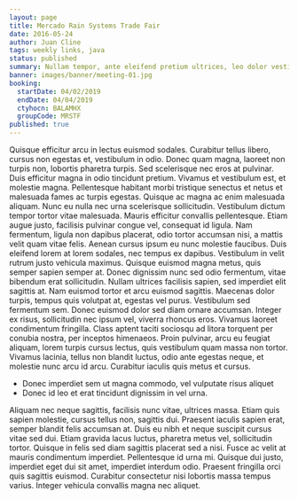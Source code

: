 ```yaml
---
layout: page
title: Mercado Rain Systems Trade Fair
date: 2016-05-24
author: Juan Cline
tags: weekly links, java
status: published
summary: Nullam tempor, ante eleifend pretium ultrices, leo dolor vestibulum.
banner: images/banner/meeting-01.jpg
booking:
  startDate: 04/02/2019
  endDate: 04/04/2019
  ctyhocn: BALAMHX
  groupCode: MRSTF
published: true
---
```

Quisque efficitur arcu in lectus euismod sodales. Curabitur tellus libero, cursus non egestas et, vestibulum in odio. Donec quam magna, laoreet non turpis non, lobortis pharetra turpis. Sed scelerisque nec eros at pulvinar. Duis efficitur magna in odio tincidunt pretium. Vivamus et vestibulum est, et molestie magna. Pellentesque habitant morbi tristique senectus et netus et malesuada fames ac turpis egestas. Quisque ac magna ac enim malesuada aliquam. Nunc eu nulla nec urna scelerisque sollicitudin. Vestibulum dictum tempor tortor vitae malesuada. Mauris efficitur convallis pellentesque. Etiam augue justo, facilisis pulvinar congue vel, consequat id ligula. Nam fermentum, ligula non dapibus placerat, odio tortor accumsan nisi, a mattis velit quam vitae felis.
Aenean cursus ipsum eu nunc molestie faucibus. Duis eleifend lorem at lorem sodales, nec tempus ex dapibus. Vestibulum in velit rutrum justo vehicula maximus. Quisque euismod magna metus, quis semper sapien semper at. Donec dignissim nunc sed odio fermentum, vitae bibendum erat sollicitudin. Nullam ultrices facilisis sapien, sed imperdiet elit sagittis at. Nam euismod tortor et arcu euismod sagittis. Maecenas dolor turpis, tempus quis volutpat at, egestas vel purus. Vestibulum sed fermentum sem. Donec euismod dolor sed diam ornare accumsan. Integer ex risus, sollicitudin nec ipsum vel, viverra rhoncus eros. Vivamus laoreet condimentum fringilla. Class aptent taciti sociosqu ad litora torquent per conubia nostra, per inceptos himenaeos. Proin pulvinar, arcu eu feugiat aliquam, lorem turpis cursus lectus, quis vestibulum quam massa non tortor. Vivamus lacinia, tellus non blandit luctus, odio ante egestas neque, et molestie nunc arcu id arcu. Curabitur iaculis quis metus et cursus.

* Donec imperdiet sem ut magna commodo, vel vulputate risus aliquet
* Donec id leo et erat tincidunt dignissim in vel urna.

Aliquam nec neque sagittis, facilisis nunc vitae, ultrices massa. Etiam quis sapien molestie, cursus tellus non, sagittis dui. Praesent iaculis sapien erat, semper blandit felis accumsan at. Duis eu nibh et neque suscipit cursus vitae sed dui. Etiam gravida lacus luctus, pharetra metus vel, sollicitudin tortor. Quisque in felis sed diam sagittis placerat sed a nisi. Fusce ac velit at mauris condimentum imperdiet. Pellentesque id urna mi. Quisque dui justo, imperdiet eget dui sit amet, imperdiet interdum odio. Praesent fringilla orci quis sagittis euismod. Curabitur consectetur nisi lobortis massa tempus varius. Integer vehicula convallis magna nec aliquet.
